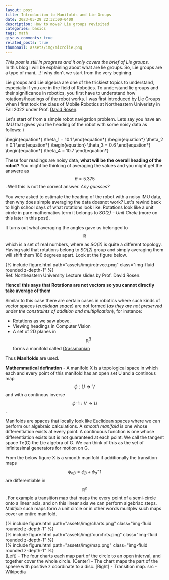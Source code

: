 ```yaml
---
layout: post
title: Introduction to Manifolds and Lie Groups
date: 2023-05-29 22:32:00-0400
description: How to move? Lie groups revisited
categories: basics
tags: math
giscus_comments: true
related_posts: true
thumbnail: assets/img/microlie.png
---
```

*This post is still in progress and it only covers the brief of Lie groups.* \
In this blog I will be explaining about what are lie groups. So, Lie groups are a type of mani....!! why don't we start from the very begining.


Lie groups and Lie algebra are one of the trickiest topics to understand, especially if you are in the field of Robotics. To understand lie groups and their significance in robotics, you first have to understand how rotations/headings of the robot works. I was first introduced by Lie Groups when I first took the class of Mobile Robotics at Northeastern Univeristy in Fall 2022 under Prof. <a href="https://david-m-rosen.github.io/" target="_blank">David Rosen</a>.


Let's start of from a simple robot navigation problem. Lets say you have an IMU that gives you the heading of the robot with some noisy data as follows: \

\begin{equation*}
    \theta_1 = 10.1
\end{equation*}
\begin{equation*}
    \theta_2 = 0.1
\end{equation*}
\begin{equation} 
    \theta_3 = 0.6
\end{equation*}
\begin{equation*}
    \theta_4 = 10.7
\end{equation*}

These four readings are noisy data, **what will be the overall heading of the robot?** You might be thinking of averaging the values and you might get the answere as $$\theta = 5.375$$. Well this is not the correct answer. *Any guesses?*

You were asked to estimate the heading of the robot with a noisy IMU data, then why does simple averaging the data doesnot work? Let's rewind back to high school days of what rotations look like.
Rotations look like a unit circle in pure mathematics term it belongs to *SO(2) - Unit Circle* (more on this later in this post). 

It turns out what averaging the angles gave us belonged to $$\mathbb{R}$$ which is a set of real numbers, where as *SO(2)* is quite a different topology. Having said that rotations belong to *SO(2)* group and simply averaging them will shift them 180 degrees apart. Look at the figure below. 

<div class="row mt-3">
  <div class="col-sm mt-3 mt-md-0">
      {% include figure.html path="assets/img/rotnvec.png" class="img-fluid rounded z-depth-1" %}
  </div>
</div>
<div class="caption">
    Ref. Northeastern University Lecture slides by Prof. David Rosen.
</div>

**Hence! this says that Rotations are not vectors so you cannot directly take average of them**

Similar to this case there are certain cases in robotics where such kinds of vector spaces (*euclidean space*) are not formed (*as they are not preserved under the constraints of addition and multiplication*), for instance:
- Rotations as we saw above.
- Viewing headings in Computer Vision
- A set of 2D planes in $$\mathbb{R}^3$$ forms a manifold called <a href="https://en.wikipedia.org/wiki/Grassmannian" target="_blank">Grassmanian</a>

Thus **Manifolds** are used. 

**Mathemmatical defination** - A manifold X is a topological space in which each and every point of this manifold has an open set U and a continous map $$\phi: U \longrightarrow V$$ and with a continous inverse $$\phi^-1: V \longrightarrow U$$.


Manifolds are spaces that locally look like Euclidean spaces where we can perform our algebraic calculations. A *smooth manifold* is one whose differentiation exists at every point. A continuous function is one whose differentiation exists but is not guaranteed at each point. We call the tangent space Te(G) the Lie algebra of G. We can think of this as the set of infinitesimal generators for motion on G. 

From the below figure X is a smooth manifold if additionally the transition maps $$\phi_{\alpha \beta} = \phi_\beta + \phi_\alpha^-1$$ are differentiable in $$\mathbb{R}^n$$. For example a transition map that maps the every point of a semi-circle onto a linear axis, and on this linear axis we can perform algebriac steps. *Multiple* such maps form a unit circle or in other words mulitplw such maps cover an entire manifold.

<div class="row mt-3">
  <div class="col-sm mt-3 mt-md-0">
      {% include figure.html path="assets/img/charts.png" class="img-fluid rounded z-depth-1" %}
  </div>
  <div class="col-sm mt-3 mt-md-0">
      {% include figure.html path="assets/img/fourchrts.png" class="img-fluid rounded z-depth-1" %}
  </div>
  <div class="col-sm mt-3 mt-md-0">
      {% include figure.html path="assets/img/map.png" class="img-fluid rounded z-depth-1" %}
  </div>
</div>
<div class="caption">
    [Left] - The four charts each map part of the circle to an open interval, and together cover the whole circle. [Center] - The chart maps the part of the sphere with positive z coordinate to a disc. [Right] - Transition map. src - Wikipedia
</div>